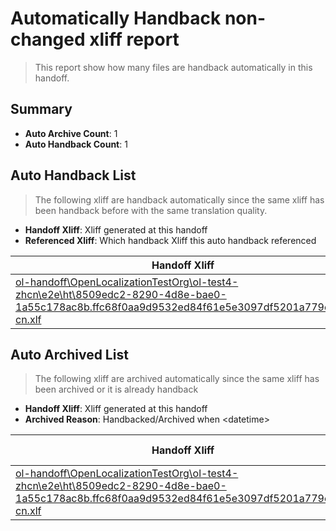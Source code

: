 # Automatically Handback non-changed xliff report
> This report show how many files are handback automatically in this handoff.

## Summary
* **Auto Archive Count**: 1
* **Auto Handback Count**: 1

## Auto Handback List
> The following xliff are handback automatically since the same xliff has been handback before with the same translation quality.

* **Handoff Xliff**: Xliff generated at this handoff
* **Referenced Xliff**: Which handback Xliff this auto handback referenced

| Handoff Xliff | Referenced Xliff | 
| --- | --- | 
| [ol-handoff\OpenLocalizationTestOrg\ol-test4-zhcn\e2e\ht\8509edc2-8290-4d8e-bae0-1a55c178ac8b.ffc68f0aa9d9532ed84f61e5e3097df5201a779e.zh-cn.xlf](https://github.com/OpenLocalizationTestOrg/ol-test4-handoff/blob/0e55bde6bfa372766593f9472731bf7b75948fa1/ol-handoff/OpenLocalizationTestOrg/ol-test4-zhcn/e2e/ht/8509edc2-8290-4d8e-bae0-1a55c178ac8b.ffc68f0aa9d9532ed84f61e5e3097df5201a779e.zh-cn.xlf) | [ol-handback\OpenLocalizationTestOrg\ol-test4-zhcn\e2e\ht\8509edc2-8290-4d8e-bae0-1a55c178ac8b.ffc68f0aa9d9532ed84f61e5e3097df5201a779e.zh-cn.xlf](https://github.com/OpenLocalizationTestOrg/ol-test4-handback/blob/ccdcee6bf7eb37b48ffd35f0b8ab871d3e93968f/ol-handback/OpenLocalizationTestOrg/ol-test4-zhcn/e2e/ht/8509edc2-8290-4d8e-bae0-1a55c178ac8b.ffc68f0aa9d9532ed84f61e5e3097df5201a779e.zh-cn.xlf) | 

## Auto Archived List
> The following xliff are archived automatically since the same xliff has been archived or it is already handback

* **Handoff Xliff**: Xliff generated at this handoff
* **Archived Reason**: Handbacked/Archived when &lt;datetime&gt;

| Handoff Xliff | Archived Reason | 
| --- | --- | 
| [ol-handoff\OpenLocalizationTestOrg\ol-test4-zhcn\e2e\ht\8509edc2-8290-4d8e-bae0-1a55c178ac8b.ffc68f0aa9d9532ed84f61e5e3097df5201a779e.zh-cn.xlf](https://github.com/OpenLocalizationTestOrg/ol-test4-handoff/blob/0e55bde6bfa372766593f9472731bf7b75948fa1/ol-handoff/OpenLocalizationTestOrg/ol-test4-zhcn/e2e/ht/8509edc2-8290-4d8e-bae0-1a55c178ac8b.ffc68f0aa9d9532ed84f61e5e3097df5201a779e.zh-cn.xlf) | Handbacked | 

